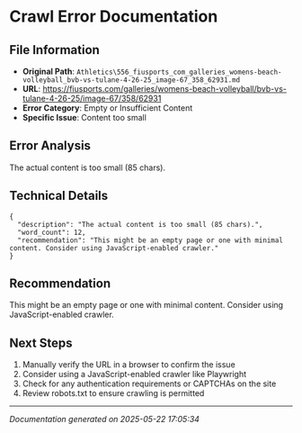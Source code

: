 # Crawl Error Documentation

## File Information
- **Original Path**: `Athletics\556_fiusports_com_galleries_womens-beach-volleyball_bvb-vs-tulane-4-26-25_image-67_358_62931.md`
- **URL**: https://fiusports.com/galleries/womens-beach-volleyball/bvb-vs-tulane-4-26-25/image-67/358/62931
- **Error Category**: Empty or Insufficient Content
- **Specific Issue**: Content too small

## Error Analysis
The actual content is too small (85 chars).

## Technical Details
```
{
  "description": "The actual content is too small (85 chars).",
  "word_count": 12,
  "recommendation": "This might be an empty page or one with minimal content. Consider using JavaScript-enabled crawler."
}
```

## Recommendation
This might be an empty page or one with minimal content. Consider using JavaScript-enabled crawler.

## Next Steps
1. Manually verify the URL in a browser to confirm the issue
2. Consider using a JavaScript-enabled crawler like Playwright
3. Check for any authentication requirements or CAPTCHAs on the site
4. Review robots.txt to ensure crawling is permitted

---
*Documentation generated on 2025-05-22 17:05:34*
